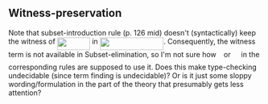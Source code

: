 ## Witness-preservation

Note that subset-introduction rule (p. 126 mid)
doesn't (syntactically) keep the witness of <img src="/tex/797d6142124445d0c389e5d9844e52f8.svg?invert_in_darkmode&sanitize=true" align=middle width=65.18482244999998pt height=24.65753399999998pt/> in <img src="/tex/96bc5da96f8a62efa478b5512f491f27.svg?invert_in_darkmode&sanitize=true" align=middle width=126.61705154999999pt height=24.65753399999998pt/>.
Consequently, the witness term is not available in Subset-elimination,
so I'm not sure how <img src="/tex/3e18a4a28fdee1744e5e3f79d13b9ff6.svg?invert_in_darkmode&sanitize=true" align=middle width=7.11380504999999pt height=14.15524440000002pt/> or <img src="/tex/9b325b9e31e85137d1de765f43c0f8bc.svg?invert_in_darkmode&sanitize=true" align=middle width=12.92464304999999pt height=22.465723500000017pt/> in the corresponding rules are supposed to use it.
Does this make type-checking undecidable (since term finding is undecidable)?
Or is it just some sloppy wording/formulation in the part of the theory that presumably gets less attention?
